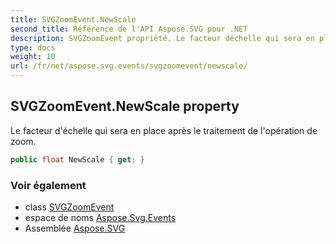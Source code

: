 ```yaml
---
title: SVGZoomEvent.NewScale
second_title: Référence de l'API Aspose.SVG pour .NET
description: SVGZoomEvent propriété. Le facteur déchelle qui sera en place après le traitement de lopération de zoom.
type: docs
weight: 10
url: /fr/net/aspose.svg.events/svgzoomevent/newscale/
---
```

## SVGZoomEvent.NewScale property

Le facteur d'échelle qui sera en place après le traitement de l'opération de zoom.

```csharp
public float NewScale { get; }
```

### Voir également

* class [SVGZoomEvent](../)
* espace de noms [Aspose.Svg.Events](../../svgzoomevent/)
* Assemblée [Aspose.SVG](../../../)


